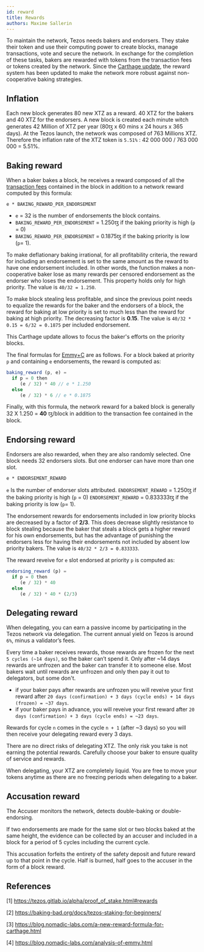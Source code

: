```yaml
---
id: reward
title: Rewards
authors: Maxime Sallerin
---
```


To maintain the network, Tezos needs bakers and endorsers. They stake their token and use their computing power to create blocks, manage transactions, vote and secure the network. In exchange for the completion of these tasks, bakers are rewarded with tokens from the transaction fees or tokens created by the network. Since the [Carthage update](https://blog.nomadic-labs.com/a-new-reward-formula-for-carthage.html), the reward system has been updated to make the network more robust against non-cooperative baking strategies.

## Inflation

Each new block generates 80 new XTZ as a reward. 40 XTZ for the bakers and 40 XTZ for the endorsers.
A new block is created each minute witch generates 42 Million of XTZ per year (80ꜩ x 60 mins x 24 hours x 365 days). At the Tezos launch, the network was composed of 763 Millions XTZ.
Therefore the inflation rate of the XTZ token is `5.51%` : 42 000 000 / 763 000 000 = 5.51%.

## Baking reward

When a baker bakes a block, he receives a reward composed of all the [transaction fees](/tezos-basics/economics-and-rewards#transaction-cost) contained in the block in addition to a network reward computed by this formula:

```
e * BAKING_REWARD_PER_ENDORSEMENT
```

- `e` = 32 is the number of endorsements the block contains.
- `BAKING_REWARD_PER_ENDORSEMENT` = 1.250ꜩ if the baking priority is high (`p` = 0)
- `BAKING_REWARD_PER_ENDORSEMENT` = 0.1875ꜩ if the baking priority is low (`p`= 1).

To make deflationary baking irrational, for all profitability criteria, the reward for including an endorsement is set to the same amount as the reward to have one endorsement included. In other words, the function makes a non-cooperative baker lose as many rewards per censored endorsement as the endorser who loses the endorsement. This property holds only for high priority. The value is `40/32 = 1.250`.

To make block stealing less profitable, and since the previous point needs to equalize the rewards for the baker and the endorsers of a block, the reward for baking at low priority is set to much less than the reward for baking at high priority. The decreasing factor is **0.15**. The value is `40/32 * 0.15 = 6/32 = 0.1875` per included endorsement.

This Carthage update allows to focus the baker's efforts on the priority blocks.

The final formulas for [Emmy+C](https://blog.nomadic-labs.com/analysis-of-emmy.html) are as follows. For a block baked at priority `p` and containing `e` endorsements, the reward is computed as:

```js
baking_reward (p, e) =
  if p = 0 then
     (e / 32) * 40 // e * 1.250
  else
     (e / 32) * 6 // e * 0.1875
```

Finally, with this formula, the network reward for a baked block is generally 32 X 1.250 = **40** ꜩ/block in addition to the transaction fee contained in the block.

## Endorsing reward

Endorsers are also rewarded, when they are also randomly selected. One block needs 32 endorsers slots. But one endorser can have more than one slot.

```
e * ENDORSEMENT_REWARD
```

`e` Is the number of endorser slots attributed.
`ENDORSEMENT_REWARD` = 1.250ꜩ if the baking priority is high (`p` = 0)
`ENDORSEMENT_REWARD` = 0.833333ꜩ if the baking priority is low (`p`= 1).

The endorsement rewards for endorsements included in low priority blocks are decreased by a factor of **2/3**. This does decrease slightly resistance to block stealing because the baker that steals a block gets a higher reward for his own endorsements, but has the advantage of punishing the endorsers less for having their endorsements not included by absent low priority bakers. The value is `40/32 * 2/3 = 0.833333`.

The reward reveive for `e` slot endorsed at priority `p` is computed as:

```js
endorsing_reward (p) =
  if p = 0 then
     (e / 32) * 40
  else
     (e / 32) * 40 * (2/3)
```

## Delegating reward

When delegating, you can earn a passive income by participating in the Tezos network via delegation. The current annual yield on Tezos is around `6%`, minus a validator’s fees.

Every time a baker receives rewards, those rewards are frozen for the next `5 cycles (~14 days)`, so the baker can’t spend it. Only after ~14 days rewards are unfrozen and the baker can transfer it to someone else. Most bakers wait until rewards are unfrozen and only then pay it out to delegators, but some don't.

- if your baker pays after rewards are unfrozen you will reveive your first reward after `20 days (confirmation) + 3 days (cycle ends) + 14 days (frozen) = ~37 days`.
- if your baker pays in advance, you will reveive your first reward after `20 days (confirmation) + 3 days (cycle ends) = ~23 days`.

Rewards for cycle `n` comes in the cycle `n + 1` (after ~3 days) so you will then receive your delegating reward every 3 days.

There are no direct risks of delegating XTZ. The only risk you take is not earning the potential rewards. Carefully choose your baker to ensure quality of service and rewards.

When delegating, your XTZ are completely liquid. You are free to move your tokens anytime as there are no freezing periods when delegating to a baker.

## Accusation reward

The Accuser monitors the network, detects double-baking or double-endorsing.

If two endorsements are made for the same slot or two blocks baked at the same height, the evidence can be collected by an accuser and included in a block for a period of 5 cycles including the current cycle.

This accusation forfeits the entirety of the safety deposit and future reward up to that point in the cycle. Half is burned, half goes to the accuser in the form of a block reward.

## References

[1] https://tezos.gitlab.io/alpha/proof_of_stake.html#rewards

[2] https://baking-bad.org/docs/tezos-staking-for-beginners/

[3] https://blog.nomadic-labs.com/a-new-reward-formula-for-carthage.html

[4] https://blog.nomadic-labs.com/analysis-of-emmy.html
